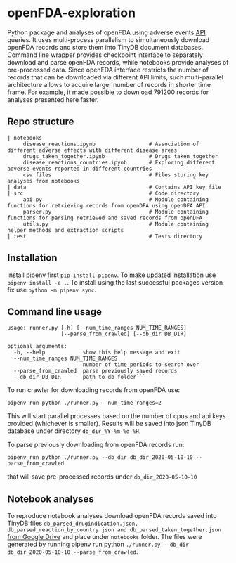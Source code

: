 # openFDA-exploration
Python package and analyses of openFDA using adverse events [API](https://open.fda.gov/apis/drug/event/) queries. It uses multi-process parallelism to simultaneously download openFDA records and store them into TinyDB document databases. Command line wrapper provides checkpoint interface to separately download and parse openFDA records, while notebooks provide analyses of pre-processed data. Since openFDA interface restricts the number of records that can be downloaded via different API limits, such multi-parallel architecture allows to acquire larger number of records in shorter time frame. For example, it made possible to download 791200 records for analyses presented here faster.

## Repo structure
```
| notebooks
     disease_reactions.ipynb                 # Association of different adverse effects with different disease areas
     drugs_taken_together.ipynb              # Drugs taken together
     disease_reactions_countries.ipynb       # Exploring different adverse events reported in different countries
     csv files                               # Files storing key analyses from notebooks 
| data                                       # Contains API key file
| src                                        # Code directory
     api.py                                  # Module containing functions for retrieving records from openDFA using openDFA API
     parser.py                               # Module containing functions for parsing retrieved and saved records from openDFA
     utils.py                                # Module containing helper methods and extraction scripts
| test                                       # Tests directory
```

## Installation
Install pipenv first `pip install pipenv`.  To make updated installation use 
`pipenv install -e .`. To install using the last successful packages version fix use
`python -m pipenv sync`.


## Command line usage
```
usage: runner.py [-h] [--num_time_ranges NUM_TIME_RANGES]
                 [--parse_from_crawled] [--db_dir DB_DIR]

optional arguments:
  -h, --help            show this help message and exit
  --num_time_ranges NUM_TIME_RANGES
                        number of time periods to search over
  --parse_from_crawled  parse previously saved records
  --db_dir DB_DIR       path to db folder```
```
To run crawler for downloading records from openFDA use:
```
pipenv run python ./runner.py --num_time_ranges=2
```
This will start parallel processes based on the number of cpus and api keys provided (whichever is smaller). Results will be saved into json TinyDB database under directory `db_dir_%Y-%m-%d-%H`.

To parse previously downloading from openFDA records run:
```
pipenv run python ./runner.py --db_dir db_dir_2020-05-10-10 --parse_from_crawled
```
that will save pre-processed records under `db_dir_2020-05-10-10`


## Notebook analyses
To reproduce notebook analyses download openFDA records saved into TinyDB files `db_parsed_drugindication.json, db_parsed_reaction_by_country.json and db_parsed_taken_together.json` [from Google Drive](https://drive.google.com/open?id=1BSp7Mkxi2g34XPiC4lLHxmMTSk2WHJDg) and place under `notebooks` folder.
The files were generated by running pipenv run python `./runner.py --db_dir db_dir_2020-05-10-10 --parse_from_crawled`.

